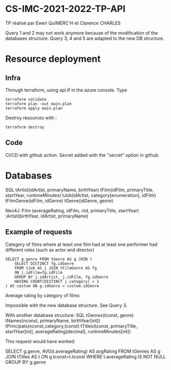 # CS-IMC-2021-2022-TP-API

TP réalisé par Ewen QuIMERC'H et Clarence CHARLES

Query 1 and 2 may not work anymore because of the modification of the databases structure. Query 3, 4 and 5 are adapted to the new DB structure.

# Resource deployment
## Infra
Through terraform, using api.tf in the azure console.
Type 
```
terraform validate
terraform plan -out main.plan
terraform apply main.plan
```

Destroy resources with :

```
terraform destroy
```

## Code
CI/CD with github action. Secret added with the "secret" option in github.


# Databases
SQL
tArtist(idArtist, primaryName, birthYear)
tFilm(idFilm, primaryTitle, startYear, runtimeMinutes)
tJob(idArtist, category[enumeration], idFilm)
tFilmGenre(idFilm, idGenre)
tGenre(idGenre, genre)

Neo4J
:Film (averageRating, idFilm, nid, primaryTitle, startYear)
:Artist(birthYear, idArtist, primaryName)


## Example of requests
Category of films where at least one film had at least one performer had different roles (such as actor and director)

```
SELECT g.genre FROM tGenre AS g JOIN (
    SELECT DISTINCT fg.idGenre
    FROM tJob AS j JOIN tFilmGenre AS fg
    ON j.idFilm=fg.idFilm
    GROUP BY j.idArtist, j.idFilm, fg.idGenre
    HAVING COUNT(DISTINCT j.category) > 1
) AS costum ON g.idGenre = costum.idGenre
```

Average rating by category of films

Impossible with the new database structure. See Query 3. 

With another database structure:
SQL
tGenres(tconst, genre)
tNames(nconst, primaryName, birthYear[int])
tPrincipals(nconst,category,tconst)
tTitles(tconst, primaryTitle, startYear[int], averageRating[decimal], runtimeMinutes[int])

This request would have worked:

SELECT g.genre, AVG(t.averageRating) AS avgRating 
FROM tGenres AS g JOIN tTitles AS t ON g.tconst=t.tconst 
WHERE t.averageRating IS NOT NULL 
GROUP BY g.genre







